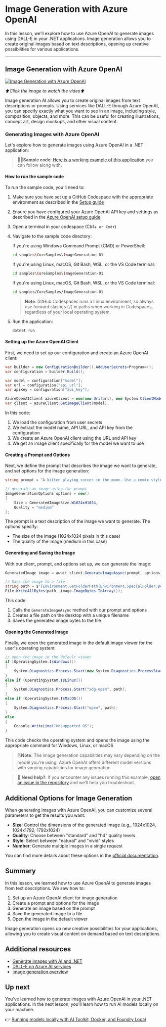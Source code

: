 # Image Generation with Azure OpenAI

In this lesson, we'll explore how to use Azure OpenAI to generate images using DALL-E in your .NET applications. Image generation allows you to create original images based on text descriptions, opening up creative possibilities for various applications.

---

## Image Generation with Azure OpenAI

[![Image Generation with Azure OpenAI](./images/LIM_GAN_07_thumb_w480.png)](https://aka.ms/genainnet/videos/lesson3-imagegen)

_⬆️Click the image to watch the video⬆️_

Image generation AI allows you to create original images from text descriptions or prompts. Using services like DALL-E through Azure OpenAI, you can specify exactly what you want to see in an image, including style, composition, objects, and more. This can be useful for creating illustrations, concept art, design mockups, and other visual content.

### Generating Images with Azure OpenAI

Let's explore how to generate images using Azure OpenAI in a .NET application:

> 🧑‍💻**Sample code**: [Here is a working example of this application](../samples/CoreSamples/ImageGeneration-01/) you can follow along with.

#### How to run the sample code

To run the sample code, you'll need to:

1. Make sure you have set up a GitHub Codespace with the appropriate environment as described in the [Setup guide](../02-SetupDevEnvironment/readme.md)
2. Ensure you have configured your Azure OpenAI API key and settings as described in the [Azure OpenAI setup guide](../02-SetupDevEnvironment/getting-started-azure-openai.md)
3. Open a terminal in your codespace (Ctrl+` or Cmd+`)
4. Navigate to the sample code directory:
   
   If you're using Windows Command Prompt (CMD) or PowerShell:
   ```bash
   cd samples\CoreSamples\ImageGeneration-01
   ```
   If you're using Linux, macOS, Git Bash, WSL, or the VS Code terminal:
   ```bash
   cd samples\CoreSamples\ImageGeneration-01
   ```
   
   If you're using Linux, macOS, Git Bash, WSL, or the VS Code terminal:
   ```bash
   cd samples/CoreSamples/ImageGeneration-01
   ```
   
   > **Note**: GitHub Codespaces runs a Linux environment, so always use forward slashes (`/`) in paths when working in Codespaces, regardless of your local operating system.

5. Run the application:
   ```bash
   dotnet run
   ```

#### Setting up the Azure OpenAI Client

First, we need to set up our configuration and create an Azure OpenAI client:

```csharp
var builder = new ConfigurationBuilder().AddUserSecrets<Program>();
var configuration = builder.Build();

var model = configuration["model"];
var url = configuration["api_url"];
var apiKey = configuration["api_key"];

AzureOpenAIClient azureClient = new(new Uri(url), new System.ClientModel.ApiKeyCredential(apiKey));
var client = azureClient.GetImageClient(model);
```

In this code:
1. We load the configuration from user secrets
2. We extract the model name, API URL, and API key from the configuration
3. We create an Azure OpenAI client using the URL and API key
4. We get an image client specifically for the model we want to use

#### Creating a Prompt and Options

Next, we define the prompt that describes the image we want to generate, and set options for the image generation:

```csharp
string prompt = "A kitten playing soccer in the moon. Use a comic style";

// generate an image using the prompt
ImageGenerationOptions options = new()
{
    Size = GeneratedImageSize.W1024xH1024,
    Quality = "medium"
};
```

The prompt is a text description of the image we want to generate. The options specify:
- The size of the image (1024x1024 pixels in this case)
- The quality of the image (medium in this case)

#### Generating and Saving the Image

With our client, prompt, and options set up, we can generate the image:

```csharp
GeneratedImage image = await client.GenerateImageAsync(prompt, options);

// Save the image to a file
string path = $"{Environment.GetFolderPath(Environment.SpecialFolder.Desktop)}/genimage{DateTimeOffset.Now.Ticks}.png";
File.WriteAllBytes(path, image.ImageBytes.ToArray());
```

This code:
1. Calls the `GenerateImageAsync` method with our prompt and options
2. Creates a file path on the desktop with a unique filename
3. Saves the generated image bytes to the file

#### Opening the Generated Image

Finally, we open the generated image in the default image viewer for the user's operating system:

```csharp
// open the image in the default viewer
if (OperatingSystem.IsWindows())
{
    System.Diagnostics.Process.Start(new System.Diagnostics.ProcessStartInfo(path) { UseShellExecute = true });
}
else if (OperatingSystem.IsLinux())
{
    System.Diagnostics.Process.Start("xdg-open", path);
}
else if (OperatingSystem.IsMacOS())
{
    System.Diagnostics.Process.Start("open", path);
}
else
{
    Console.WriteLine("Unsupported OS");
}
```

This code checks the operating system and opens the image using the appropriate command for Windows, Linux, or macOS.

> 🗒️**Note:** The image generation capabilities may vary depending on the model you're using. Azure OpenAI offers different model versions with varying capabilities for image generation.

> 🙋 **Need help?**: If you encounter any issues running this example, [open an issue in the repository](https://github.com/microsoft/Generative-AI-for-beginners-dotnet/issues/new?template=Blank+issue) and we'll help you troubleshoot.

## Additional Options for Image Generation

When generating images with Azure OpenAI, you can customize several parameters to get the results you want:

- **Size**: Control the dimensions of the generated image (e.g., 1024x1024, 1024x1792, 1792x1024)
- **Quality**: Choose between "standard" and "hd" quality levels
- **Style**: Select between "natural" and "vivid" styles
- **Number**: Generate multiple images in a single request

You can find more details about these options in the [official documentation](https://learn.microsoft.com/azure/ai-services/openai/how-to/dall-e?tabs=gpt-image-1).

## Summary

In this lesson, we learned how to use Azure OpenAI to generate images from text descriptions. We saw how to:

1. Set up an Azure OpenAI client for image generation
2. Create a prompt and options for the image
3. Generate an image based on the prompt
4. Save the generated image to a file
5. Open the image in the default viewer

Image generation opens up new creative possibilities for your applications, allowing you to create visual content on demand based on text descriptions.

## Additional resources

- [Generate images with AI and .NET](https://learn.microsoft.com/dotnet/ai/quickstarts/quickstart-openai-generate-images?tabs=azd&pivots=openai)
- [DALL-E on Azure AI services](https://learn.microsoft.com/azure/ai-services/openai/how-to/dall-e?tabs=gpt-image-1)
- [Image generation overview](https://learn.microsoft.com/azure/ai-services/openai/concepts/models)

## Up next

You've learned how to generate images with Azure OpenAI in your .NET applications. In the next lesson, you'll learn how to run AI models locally on your machine.

👉 [Running models locally with AI Toolkit, Docker, and Foundry Local](./06-LocalModelRunners.md)
